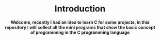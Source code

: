 <h1 align="center">Introduction</h1>

<h4 align="center">Welcome, recently I had an idea to learn C for some projects, in this repository I will collect all the mini programs that show the basic concept of programming in the C programming language</h4>

